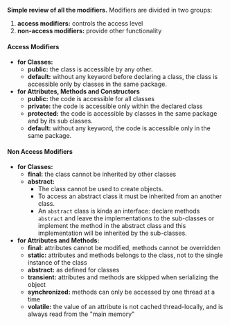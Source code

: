 **Simple review of all the modifiers.**
Modifiers are divided in two groups:
1) **access modifiers:** controls the access level
2) **non-access modifiers:** provide other functionality
#### Access Modifiers
- **for Classes:**
	- **public:** the class is accessible by any other.
	- **default:** without any keyword before declaring a class, the class is accessible only by classes in the same package. 
- **for Attributes, Methods and Constructors**
	- **public:** the code is accessible for all classes
	- **private:** the code is accessible only within the declared class
	- **protected:** the code is accessible by classes in the same package and by its sub classes.
	- **default:** without any keyword, the code is accessible only in the same package.
#### Non Access Modifiers
- **for Classes:**
	- **final:** the class cannot be inherited by other classes
	- **abstract:** 
		- The class cannot be used to create objects. 
		- To access an abstract class it must be inherited from an another class. 
		- An `abstract` class is kinda an interface: declare methods `abstract` and leave the implementations to the sub-classes or implement the method in the abstract class and this implementation will be inherited by the sub-classes.
- **for Attributes and Methods:**
	- **final:** attributes cannot be modified, methods cannot be overridden
	- **static:** attributes and methods belongs to the class, not to the single instance of the class 
	- **abstract:** as defined for classes
	- **transient:** attributes and methods are skipped when serializing the object
	- **synchronized:** methods can only be accessed by one thread at a time
	- **volatile:** the value of an attribute is not cached thread-locally, and is always read from the "main memory"